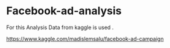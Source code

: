 # Facebook-ad-analysis

For this Analysis Data from kaggle is used .

https://www.kaggle.com/madislemsalu/facebook-ad-campaign

